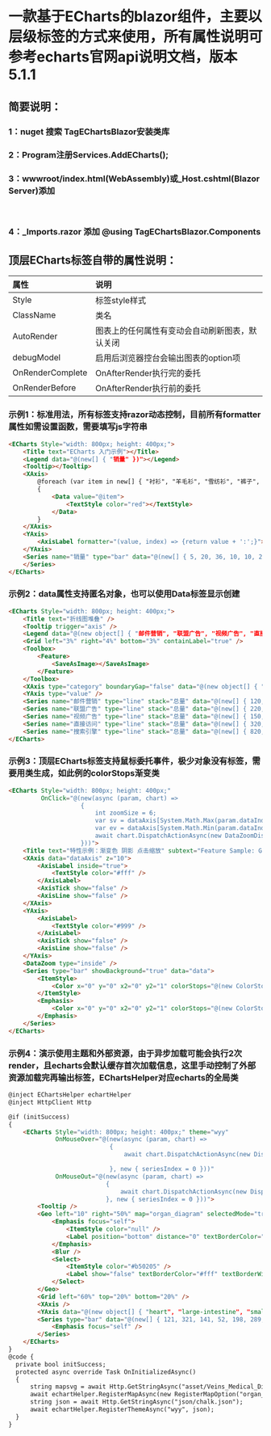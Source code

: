# 一款基于ECharts的blazor组件，主要以层级标签的方式来使用，所有属性说明可参考echarts官网api说明文档，版本5.1.1

## 简要说明：

### 1：nuget 搜索 TagEChartsBlazor安装类库
### 2：Program注册Services.AddECharts();
### 3：wwwroot/index.html(WebAssembly)或_Host.cshtml(Blazor Server)添加
<script src="_content/TagEChartsBlazor/script/echarts.min.js"></script><br/>
<script src="_content/TagEChartsBlazor/script/common.js"></script>
### 4：_Imports.razor 添加 @using TagEChartsBlazor.Components

## 顶层ECharts标签自带的属性说明：

|属性|说明|
|:---|:---|
|Style|标签style样式|
|ClassName|类名|
|AutoRender|图表上的任何属性有变动会自动刷新图表，默认关闭|
|debugModel|启用后浏览器控台会输出图表的option项|
|OnRenderComplete|OnAfterRender执行完的委托|
|OnRenderBefore|OnAfterRender执行前的委托|


### 示例1：标准用法，所有标签支持razor动态控制，目前所有formatter属性如需设置函数，需要填写js字符串
```html
<ECharts Style="width: 800px; height: 400px;">
    <Title text="ECharts 入门示例"></Title>
    <Legend data="@(new[] { "销量" })"></Legend>
    <Tooltip></Tooltip>
    <XAxis>
        @foreach (var item in new[] { "衬衫", "羊毛衫", "雪纺衫", "裤子", "高跟鞋", "袜子" })
        {
            <Data value="@item">
                <TextStyle color="red"></TextStyle>
            </Data>
        }
    </XAxis>
    <YAxis>
        <AxisLabel formatter="(value, index) => {return value + ':';}"></AxisLabel>
    </YAxis>
    <Series name="销量" type="bar" data="@(new[] { 5, 20, 36, 10, 10, 20 })">
    </Series>
</ECharts>
```

### 示例2：data属性支持匿名对象，也可以使用Data标签显示创建
```html
<ECharts Style="width: 800px; height: 400px;">
    <Title text="折线图堆叠" />
    <Tooltip trigger="axis" />
    <Legend data="@(new object[] { "邮件营销", "联盟广告", "视频广告", "直接访问", "搜索引擎" })" />
    <Grid left="3%" right="4%" bottom="3%" containLabel="true" />
    <Toolbox>
        <Feature>
            <SaveAsImage></SaveAsImage>
        </Feature>
    </Toolbox>
    <XAxis type="category" boundaryGap="false" data="@(new object[] { "周一", "周二", "周三", "周四", "周五", "周六", "周日" })" />
    <YAxis type="value" />
    <Series name="邮件营销" type="line" stack="总量" data="@(new[] { 120, 132, 101, 134, 90, 230, 210 })" />
    <Series name="联盟广告" type="line" stack="总量" data="@(new[] { 220, 182, 191, 234, 290, 330, 310 })" />
    <Series name="视频广告" type="line" stack="总量" data="@(new[] { 150, 232, 201, 154, 190, 330, 410 })" />
    <Series name="直接访问" type="line" stack="总量" data="@(new[] { 320, 332, 301, 334, 390, 330, 320 })" />
    <Series name="搜索引擎" type="line" stack="总量" data="@(new[] { 820, 932, 901, 934, 1290, 1330, 1320 })" />
</ECharts>
```

### 示例3：顶层ECharts标签支持鼠标委托事件，极少对象没有标签，需要用类生成，如此例的colorStops渐变类
```html
<ECharts Style="width: 800px; height: 400px;"
         OnClick="@(new(async (param, chart) =>
                    {
                        int zoomSize = 6;
                        var sv = dataAxis[System.Math.Max(param.dataIndex.GetValueOrDefault(0) - (zoomSize / 2), 0)];
                        var ev = dataAxis[System.Math.Min(param.dataIndex.GetValueOrDefault(0) + (zoomSize / 2), data.Length - 1)];
                        await chart.DispatchActionAsync(new DataZoomDispatchAction(DataZoomDispatchType.dataZoom, startValue: sv, endValue: ev));
                    }))">
    <Title text="特性示例：渐变色 阴影 点击缩放" subtext="Feature Sample: Gradient Color, Shadow, Click Zoom"></Title>
    <XAxis data="dataAxis" z="10">
        <AxisLabel inside="true">
            <TextStyle color="#fff" />
        </AxisLabel>
        <AxisTick show="false" />
        <AxisLine show="false" />
    </XAxis>
    <YAxis>
        <AxisLabel>
            <TextStyle color="#999" />
        </AxisLabel>
        <AxisTick show="false" />
        <AxisLine show="false" />
    </YAxis>
    <DataZoom type="inside" />
    <Series type="bar" showBackground="true" data="data">
        <ItemStyle>
            <Color x="0" y="0" x2="0" y2="1" colorStops="@(new ColorStops[] { new ColorStops(0, "#83bff6"), new ColorStops(0.5f, "#188df0"), new ColorStops(1, "#188df0") })" />
        </ItemStyle>
        <Emphasis>
            <Color x="0" y="0" x2="0" y2="1" colorStops="@(new ColorStops[] { new ColorStops(0, "#2378f7"), new ColorStops(0.7f, "#2378f7"), new ColorStops(1, "#83bff6") })" />
        </Emphasis>
    </Series>
</ECharts>
```

### 示例4：演示使用主题和外部资源，由于异步加载可能会执行2次render，且echarts会默认缓存首次加载信息，这里手动控制了外部资源加载完再输出标签，EChartsHelper对应echarts的全局类

```html
@inject EChartsHelper echartHelper
@inject HttpClient Http

@if (initSuccess)
{
    <ECharts Style="width: 800px; height: 400px;" theme="wyy"
             OnMouseOver="@(new(async (param, chart) =>
                            {
                                await chart.DispatchActionAsync(new DispatchAction(DispatchType.highlight, geoIndex: 0, name: param.name));

                            }, new { seriesIndex = 0 }))"
             OnMouseOut="@(new(async (param, chart) =>
                           {
                               await chart.DispatchActionAsync(new DispatchAction(DispatchType.downplay, geoIndex: 0, name: param.name));
                           }, new { seriesIndex = 0 }))">
        <Tooltip />
        <Geo left="10" right="50%" map="organ_diagram" selectedMode="true">
            <Emphasis focus="self">
                <ItemStyle color="null" />
                <Label position="bottom" distance="0" textBorderColor="#fff" textBorderWidth="2" />
            </Emphasis>
            <Blur />
            <Select>
                <ItemStyle color="#b50205" />
                <Label show="false" textBorderColor="#fff" textBorderWidth="2" />
            </Select>
        </Geo>
        <Grid left="60%" top="20%" bottom="20%" />
        <XAxis />
        <YAxis data="@(new object[] { "heart", "large-intestine", "small-intestine", "spleen", "kidney", "lung", "liver" })" />
        <Series type="bar" data="@(new[] { 121, 321, 141, 52, 198, 289, 139 })">
            <Emphasis focus="self" />
        </Series>
    </ECharts>
}
@code {
  private bool initSuccess;
  protected async override Task OnInitializedAsync()
  {
      string mapsvg = await Http.GetStringAsync("asset/Veins_Medical_Diagram_clip_art.svg");
      await echartHelper.RegisterMapAsync(new RegisterMapOption("organ_diagram", opt: new MapOpt(svg: mapsvg)));
      string json = await Http.GetStringAsync("json/chalk.json");
      await echartHelper.RegisterThemeAsync("wyy", json);
  }
}
```
